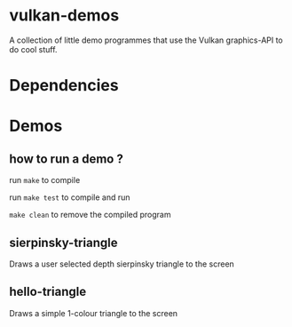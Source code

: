 # vulkan-demos
A collection of little demo programmes that use the Vulkan graphics-API to do cool stuff.

# Dependencies

# Demos

## how to run a demo ?
run `make` to compile

run `make test` to compile and run

`make clean` to remove the compiled program

## sierpinsky-triangle
Draws a user selected depth sierpinsky triangle to the screen

## hello-triangle
Draws a simple 1-colour triangle to the screen
